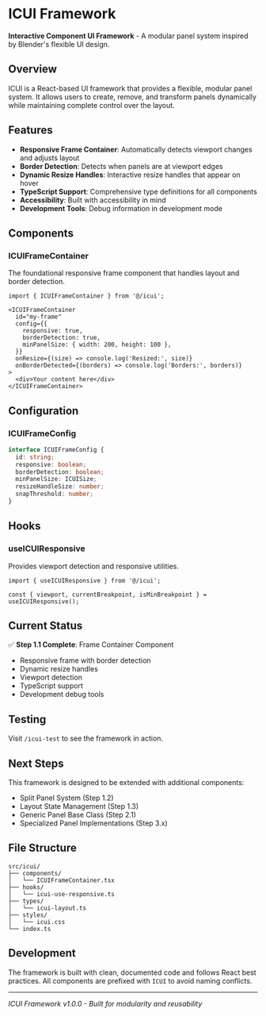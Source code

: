 # ICUI Framework

**Interactive Component UI Framework** - A modular panel system inspired by Blender's flexible UI design.

## Overview

ICUI is a React-based UI framework that provides a flexible, modular panel system. It allows users to create, remove, and transform panels dynamically while maintaining complete control over the layout.

## Features

- **Responsive Frame Container**: Automatically detects viewport changes and adjusts layout
- **Border Detection**: Detects when panels are at viewport edges
- **Dynamic Resize Handles**: Interactive resize handles that appear on hover
- **TypeScript Support**: Comprehensive type definitions for all components
- **Accessibility**: Built with accessibility in mind
- **Development Tools**: Debug information in development mode

## Components

### ICUIFrameContainer

The foundational responsive frame component that handles layout and border detection.

```tsx
import { ICUIFrameContainer } from '@/icui';

<ICUIFrameContainer
  id="my-frame"
  config={{
    responsive: true,
    borderDetection: true,
    minPanelSize: { width: 200, height: 100 },
  }}
  onResize={(size) => console.log('Resized:', size)}
  onBorderDetected={(borders) => console.log('Borders:', borders)}
>
  <div>Your content here</div>
</ICUIFrameContainer>
```

## Configuration

### ICUIFrameConfig

```typescript
interface ICUIFrameConfig {
  id: string;
  responsive: boolean;
  borderDetection: boolean;
  minPanelSize: ICUISize;
  resizeHandleSize: number;
  snapThreshold: number;
}
```

## Hooks

### useICUIResponsive

Provides viewport detection and responsive utilities.

```tsx
import { useICUIResponsive } from '@/icui';

const { viewport, currentBreakpoint, isMinBreakpoint } = useICUIResponsive();
```

## Current Status

✅ **Step 1.1 Complete**: Frame Container Component
- Responsive frame with border detection
- Dynamic resize handles
- Viewport detection
- TypeScript support
- Development debug tools

## Testing

Visit `/icui-test` to see the framework in action.

## Next Steps

This framework is designed to be extended with additional components:
- Split Panel System (Step 1.2)
- Layout State Management (Step 1.3)
- Generic Panel Base Class (Step 2.1)
- Specialized Panel Implementations (Step 3.x)

## File Structure

```
src/icui/
├── components/
│   └── ICUIFrameContainer.tsx
├── hooks/
│   └── icui-use-responsive.ts
├── types/
│   └── icui-layout.ts
├── styles/
│   └── icui.css
└── index.ts
```

## Development

The framework is built with clean, documented code and follows React best practices. All components are prefixed with `ICUI` to avoid naming conflicts.

---

*ICUI Framework v1.0.0 - Built for modularity and reusability*
